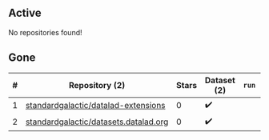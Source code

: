 ## Active
No repositories found!

## Gone
| # | Repository (2) | Stars | Dataset (2) | `run` | `containers-run` |
| --- | --- | --- | --- | --- | --- |
| 1 | [standardgalactic/datalad-extensions](https://github.com/standardgalactic/datalad-extensions) | 0 | :heavy_check_mark: |  |  |
| 2 | [standardgalactic/datasets.datalad.org](https://github.com/standardgalactic/datasets.datalad.org) | 0 | :heavy_check_mark: |  |  |
